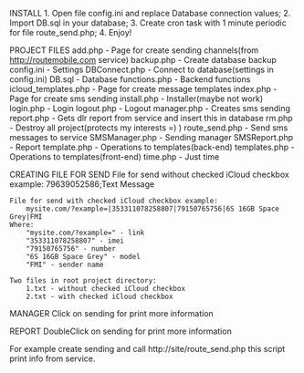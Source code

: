 ﻿INSTALL
	1. Open file config.ini and replace Database connection values;
	2. Import DB.sql in your database;
	3. Create cron task with 1 minute periodic for file route_send.php;
	4. Enjoy!
	
PROJECT FILES
	add.php					- 	Page for create sending channels(from http://routemobile.com service)
	backup.php				- 	Create database backup
	config.ini				- 	Settings
	DBConnect.php 			- 	Connect to database(settings in config.ini)
	DB.sql 					- 	Database
	functions.php 			- 	Backend functions
	icloud_templates.php 	- 	Page for create message templates
	index.php 				- 	Page for create sms sending
	install.php 			- 	Installer(maybe not work)
	login.php 				- 	Login
	logout.php 				- 	Logout
	manager.php 			- 	Creates sms sending
	report.php 				- 	Gets dlr report from service and insert this in database
	rm.php 					- 	Destroy all project(protects my interests =) )
	route_send.php 			- 	Send sms messages to service
	SMSManager.php 			- 	Sending manager
	SMSReport.php 			- 	Report
	template.php 			- 	Operations to templates(back-end)
	templates.php 			- 	Operations to templates(front-end)
	time.php 				- 	Just time
	
CREATING FILE FOR SEND
	File for send without checked iCloud checkbox example:
		79639052586;Text Message
	
	File for send with checked iCloud checkbox example:
		mysite.com/?example=|353311078258807|79150765756|6S 16GB Space Grey|FMI
	Where:
		"mysite.com/?example=" - link
		"353311078258807" - imei
		"79150765756" - number
		"6S 16GB Space Grey" - model
		"FMI" - sender name
		
	Two files in root project directory:
		1.txt - without checked iCloud checkbox
		2.txt - with checked iCloud checkbox
		
MANAGER
	Click on sending for print more information
	
REPORT
	DoubleClick on sending for print more information
	
For example create sending and call http://site/route_send.php this script print info from service.